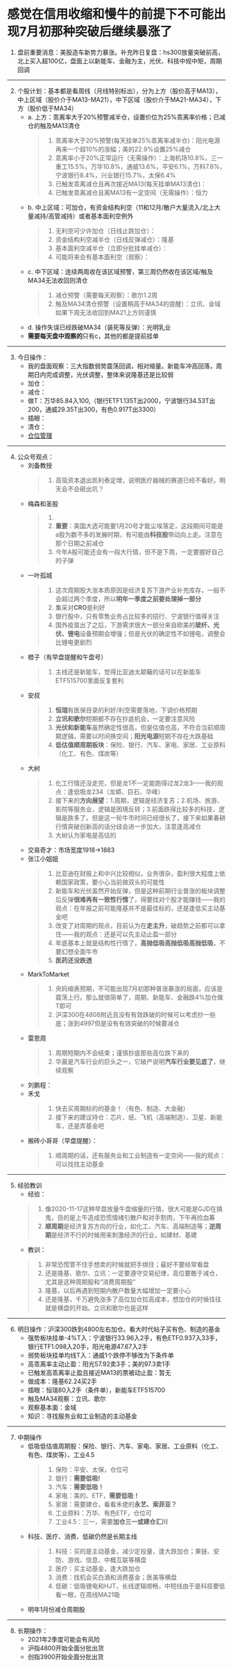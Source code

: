 # 感觉在信用收缩和慢牛的前提下不可能出现7月初那种突破后继续暴涨了
1. 盘前重要消息：美股造车新势力暴涨。补充昨日复盘：hs300放量突破前高，北上买入超100亿，盘面上以新能车、金融为主，光伏、科技中规中矩，周期回调

***

2. 个股计划：基本都是看周线（月线特别标出），分为上方（股价高于MA13），中上区域（股价介于MA13-MA21），中下区域（股价介于MA21-MA34），下方（股价低于MA34）
    - a. 上方：乖离率大于20%预警减半仓，设置价位为25%乖离率价格；已减仓的触及MA13清仓
        > 1. 乖离率大于20%预警(每天挂单25%乖离率减半仓)：阳光电源再来一个超10%的涨幅；美的22.9%设置25%减仓
        > 2. 乖离率小于20%正常运行（无需操作）：上海机场10.8%，三一重工15.5%，万华10.8%，通威13.6%，平安6.1%，万科7.6%，宁波银行8.4%，兴业银行15.7%，太保6.4%
        > 3. 已触发乖离减仓且再次接近MA13(每天挂单MA13清仓)：
        > 4. 已触发乖离减仓且离MA13有一定空间（无需操作）：恒力
    - b. 中上区域：可加仓，有资金结构利空（11和12月/散户大量流入/北上大量减持/高管减持）或者基本面利空例外
        > 1. 无利空可少许加仓（日线止跌加仓）：
        > 2. 资金结构利空减半仓（日线反弹减仓）：隆基
        > 3. 基本面利空减半仓（立即分批挂单减仓）：
        > 4. 可能将来会有基本面利空（观察）：
    - c. 中下区域：连续两周收在该区域预警，第三周仍然收在该区域/触及MA34无法收回则清仓
        > 1. 减仓预警（需要每天观察）：歌尔1.2周
        > 2. 触及MA34清仓预警（设置稍高于MA34的提醒）：立讯、金域如果下周无法收回到MA21上方则谨慎
    - d. 操作失误已经跌破MA34（装死等反弹）：光明乳业
    - **需要每天盘中观察的**只有c，其他的都是提前挂单
    
***

3. 今日操作：
    - 我的盘面观察：三大指数弱势震荡回调，相对缩量。新能车冲高回落，周期日内完成调整，光伏调整，整体来说隆基还是比较弱
    - 加仓：
    - 减仓：
    - 做T：万华85.84入100,（银行ETF1.135T出2000，宁波银行34.53T出200，通威29.35T出300，有色0.917T出3300）
    - 插眼：
    - 清仓：
    - [仓位管理](https://kdocs.cn/l/cmJAYer3tasI)
 
***

4. 公众号观点：
    - 刘备教授
        > 1. 高瓴资本退出凯利泰定增，说明医疗器械的赛道已经不看好。明天会不会砸出坑？
    - 梅森和圣股
        > 1. 
        > 2. **重要**：美国大选可能要1月20号才能尘埃落定，这段期间可能是a股为数不多的发展时期，有可能由**科技股**带动向上走。注意在那个日期之前减仓
        > 3. 今年A股可能还会有一段大行情，但不是下周，一定要握好自己的子弹
    - 一叶孤城
        > 1. 这次周期股大涨本质原因是经济复苏下游产业补充库存，一般不会超过两个季度，所以**明年一季度之前要处理掉一部分**
        > 2. 集采对**CRO**是利好
        > 3. 银行股中，只有零售业务占比较多的招行、宁波银行值得关注
        > 4. 国外疫苗出了之后，下游需求很大一部分来自欧美的**玻纤、光伏、锂电**设备预期会增强；但是光伏的确定性不如锂电，调整会比锂电更剧烈
    - 橙子（有早盘提醒和午盘号）
        > 1. 主线还是新能车，觉得比亚迪太颠簸的话可以在新能车ETF515700里面反复套利
    - 安叔
        > 1. **恒瑞**有医保目录的利好/利空需要落地，下调价格预期
        > 2. **立讯和歌尔**短期都不存在抄底机会，一定要注意风险
        > 3. **光伏和新能车**虽然确定性很高，但是估值也高，不符合当前顺周期逻辑，需要以时间换空间；**阳光电源**短期不存在大跌基础
        > 4. **低估值顺周期板块**：保险、银行、汽车、家电、家居、工业原料（化工、有色、煤炭等）
    - 大树
        > 1. 化工行情还没走完，但是龙1不一定能跑得过龙2龙3——我的观点：逢低吸龙234（龙蟒、巨石、华峰）
        > 2. 接下来的**方向展望**：1.周期，逻辑是经济复苏；2.机场、旅游、影院等服务业，逻辑是困境反转；3.前面跌得比较多的科技，逻辑是跌多了。但是这一轮牛市时间已经很长了，接下来如果春耕行情突破创新高的话分歧会进一步加大，注意逢高减仓
        > 3. 大树认为家电是高估的
    - 交易奇才：市场宽度1918->1883
    - 张江小姐姐
        > 1. 比亚迪在财报上和中兴比较相似，业务很杂，盈利很大程度上依赖国家政策，要小心当前做双头的可能性
        > 2. 新能车和光伏虽然开始反弹，但是这种前期行业普涨的板块调整后反弹**很难再有一致性行情**了，得要找对个股才能赚钱——我的观点：在年报之前可能隆基并不是最佳标的，还是逢低买主动基金吧
        > 3. 改变了对周期的观点，目前认为在**走主升**，破趋势之前都可以拿住——我的观点：还是可以先主动止盈一部分
        > 4. 年底基本上就是结构性行情了，**高抛低吸高抛低吸高抛低吸**，不要幻想全面牛市
        > 5. **医药还没跌透**
    - MarkToMarket
        > 1. 央妈缩表预期，不可能出现7月初那种普涨暴涨的局面，应该是震荡上行。那么就很简单了，周期、新能车、金融跌4%加仓做T即可
        > 2. 沪深300在4808附近且没有有效跌破的时候可以考虑抄一些底；涨到4997但是没有有效突破的时候要减仓
    - 雷恩周
        > 1. 周期短期内不会结束；谨慎抄底那些高位跌下来的
        > 2. 华晨是汽车行业的巨头之一，它破产说明**汽车行业要见底了**，继续观察
    - 刘鹏程：
    - 禾戈
        > 1. 快去买周期标的的基金！（有色、制造、大金融）
        > 2. 接下来的建议持仓：芯片、纸、飞机（高端制造）、卫星、新能车，还是弄基金吧
    - 搬砖小哥哥（早盘提醒）： 
        > 1. 顺周期的话，还有服务业和工业制造有一定空间——我的观点：可以找找主动基金
        
***

5. 经验教训
    - 经验：
    > 1. 像2020-11-17这种早盘放量午盘缩量的行情，很大可能是GJD在搞鬼，目的是上午造成恐慌情绪引散户和对手割肉，下午再捡血筹
    > 2. **顺周期**是经济复苏方向的行业，如化工、汽车、高端制造等；**逆周期**是经济不行的时候用来刺激经济的行业，如建材、基建
    - 教训：
    > 1. 非常恐慌管不住手想卖的时候就把手绑住；最好不要经常看盘
    > 2. 还是隆基、歌尔、立讯：一定要遵守交易纪律，高位要敢于减仓，尤其是这种周期股和“消费周期股”
    > 3. 隆基，以后再遇到短期内散户数量大幅增加一定要小心
    > 4. 还是隆基，千万避免涨多了高位加仓拉高成本，想加仓的时候往往就是横盘的开始。立讯和歌尔也是这样

***

6. 明日操作：沪深300跌到4800左右加仓。看大时代帖子买有色、制造的基金
    - 强势板块挂单-4%T入：宁波银行33.96入2手，有色ETF0.937入33手，银行ETF1.098入20手，阳光电源47.67入2手
    - 弱势板块挂单均线T入：通威1个跌停不够改为下条件单
    - 高乖离率主动止盈：阳光57.92卖3手；美的97.3卖1手
    - 已触发高乖离率止盈且接近MA13的票被动止盈：暂无
    - 做成本：隆基62.24买2手
    - 插眼：恒瑞80入2手（条件单），新能车ETF515700
    - 触及MA34观察：立讯、歌尔
    - 观察基本面：金域
    - 知识：寻找服务业和工业制造的主动基金
    
***

7. 中期操作
    - 低吸低估值周期股：保险、银行、汽车、家电、家居、工业原料（化工、有色、煤炭等）、工业4.5
        > 1. 保险：平安、太保，仓位可
        > 2. 银行：**需要低吸!**
        > 3. 汽车：**需要低吸！**
        > 4. 家电：美的、ETF，**需要低吸！**
        > 5. 家居：需要建仓，看看禾佬的**永艺、索菲亚？**
        > 6. 工业原料：万华、有色ETF，仓位可
        > 7. 工业4.5：三一，需要**加仓三一或建仓汇川**
    - 科技、医疗、消费、低碳仍然是长期主线
        > 1. 科技：买的是主动基金，减少定投量，逢大跌加仓；果链、安防、游戏、信息、中概互联等横盘
        > 2. 医疗：买主动基金，逢大跌加仓
        > 3. 消费：找机会买白酒和消费基金；医美等横盘
        > 4. 低碳：低吸锂电和HJT，长线逻辑顺畅，中短线由于是科技要低看一眼，在周线MA21吸
    - 明年1月份减仓周期股

****

8. 长期操作：
    - 2021年2季度可能会有风险
    - 沪指4800开始全面分批出货
    - 创指3900开始全面分批出货
